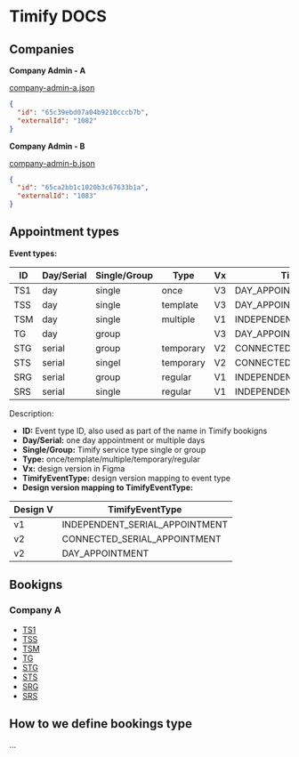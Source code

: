 # Timify DOCS

## Companies

**Company Admin - A**

[company-admin-a.json](./companies/company-admin-a.json)

```json
{
  "id": "65c39ebd07a04b9210cccb7b",
  "externalId": "1082"
}
```

**Company Admin - B**

[company-admin-b.json](./companies/company-admin-b.json)

```json
{
  "id": "65ca2bb1c1020b3c67633b1a",
  "externalId": "1083"
}
```

## Appointment types

**Event types:**

| ID  | Day/Serial | Single/Group | Type      | Vx  | TimifyEventType                |
| --- | ---------- | ------------ | --------- | --- | ------------------------------ |
| TS1 | day        | single       | once      | V3  | DAY_APPOINTMENT                |
| TSS | day        | single       | template  | V3  | DAY_APPOINTMENT                |
| TSM | day        | single       | multiple  | V1  | INDEPENDENT_SERIAL_APPOINTMENT |
| TG  | day        | group        |           | V3  | DAY_APPOINTMENT                |
| STG | serial     | group        | temporary | V2  | CONNECTED_SERIAL_APPOINTMENT   |
| STS | serial     | singel       | temporary | V2  | CONNECTED_SERIAL_APPOINTMENT   |
| SRG | serial     | group        | regular   | V1  | INDEPENDENT_SERIAL_APPOINTMENT |
| SRS | serial     | single       | regular   | V1  | INDEPENDENT_SERIAL_APPOINTMENT |

Description:

- **ID:** Event type ID, also used as part of the name in Timify bookigns
- **Day/Serial:** one day appointment or multiple days
- **Single/Group:** Timify service type single or group
- **Type:** once/template/multiple/temporary/regular
- **Vx:** design version in Figma
- **TimifyEventType:** design version mapping to event type
- **Design version mapping to TimifyEventType:**

| Design V | TimifyEventType                |
| -------- | ------------------------------ |
| v1       | INDEPENDENT_SERIAL_APPOINTMENT |
| v2       | CONNECTED_SERIAL_APPOINTMENT   |
| v2       | DAY_APPOINTMENT                |

## Bookigns

### Company A

- [TS1](./data/company-a/bookings/appointments/6601c37248e397683a4d4b73-TS1%20Gruppenbuchung%201%20TN%20einmalig%20exklusives%20VIP%20Coaching%20im%20Februar.json)
- [TSS](./data/company-a/bookings/courses/6601ca648975bf54679e9a48-TSS%20Gruppenleistung%20Tages-Termin%201TN%20-%20Meet%20the%20boss.json)
- [TSM](./data/company-a/bookings/services/65fc2c633d7c1e6ce4c235bf-TSM%20Leistung%20Regulär%20Einzeln%20-%20Betriebsarzt.json)
- [TG](./data/company-a/bookings/appointments/6601c29d9343f0d8360dbe8a-TG%20Gruppenbuchung%20mehrere%20TN%20einmalig%20Tagesseminar%20für%20Führungskräfte.json)
- [STG](./data/company-a/bookings/appointments/6601c20a5cdab7a34f9498dd-STG%20Gruppenbuchung%20mehrere%20TN%20Serientermin%20temporär%20-%20Rückenfit%203-Wochen-Kurs.json)
- [STS](./data/company-a/bookings/appointments/6601c24c8b7cc5562cb44940-STS%20Gruppenbuchung%201%20TN%20Serientermin%20BEM%206%20Wochen%20Coaching%20Programm.json)
- [SRG](./data/company-a/bookings/courses/65fc2c96be304f3b4dc9d278-SRG%20Gruppenleistung%20Serientermin%20mehrere%20TN%20+%20getrennt%20-%20Bewegte%20Pause.json)
- [SRS](./data/company-a/bookings/services/6601c9c7e6cc7b523a0a8056-SRS%20Leistung%20Serientermin%201TN%20-%20exkl.%20VIP%20Coaching.json)

## How to we define bookings type

...
